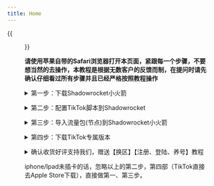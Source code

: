 ```yaml
---
title: Home
---
```




{{<figure src="https://www.z4a.net/images/2021/11/18/srchttp___gwap.io_hosted_images_58_2d5a67162243b3ad9d36c36e69f8c7_Is-TikTok-Right-For-Your-Brand-Header.pngreferhttp___gwap.jpg" title="" width="450">}}

**请使用苹果自带的Safari浏览器打开本页面，紧跟每一个步骤，不要想当然的去操作，本教程是根据无数客户的反馈而制，在提问时请先确认仔细看过所有步骤并且已经严格按照教程操作**

<details> <summary>第一步：下载Shadowrocket小火箭</summary> <pre><code>Apple Store登陆下面账号
账号：WTXQ2020@gmail.com
密码：Wh2022!@
<font color=red>登陆提示问题时，返回选择【其它选项】-【不升级】
搜索Shadowrocket,直接点击下载，此软件本店已付费，不需要你付费了.
注意：不需要 不要在Apple Store下载TikTok，步骤四会提供专属版本供下载</font> 
{{<figure src="https://www.z4a.net/images/2021/11/20/_20211120200250.md.jpg" title="" width="450">}}
{{<figure src="https://z3.ax1x.com/2021/11/20/IOuQ9e.jpg" title="" width="450">}}

</code></pre> </details>

<details> <summary>第二步：配置TikTok脚本到Shadowrocket</summary> <pre><code>复制这个链接替换视频中的链接:
<font color=red>xxxx</font> 
注意：视频里用到的链接复制上面的进行替换
<video src="./ssjc.mp4" width="800px" height="600px" controls="controls"></video>
<font color=red>注意：非本店用户使用本链接造成任何问题责任自负</font> 

</code></pre> </details>

<details> <summary>第三步：导入流量包(节点)到Shadowrocket小火箭</summary> <pre><code>
<font color=red>郑重声明：本站不出售、提供任何节点服务，以下为网络搜索结果：</font> 





[新手必看-点击查看节点相关内容](https://hypnotic-tent-f5a.notion.site/6d669e927f624eb0a26b982341f89616)自己有节点的忽略上面的内容，没有的请点击新手必看，<font color=red>注意：小火箭的全局模式须改为【代理】</font> 

</code></pre> </details>

</code></pre> </details>

<details> <summary>第四步：下载TikTok专属版本</summary> <pre><code>
<font color=red>首先必须先卸载掉你之前自己下载的TikTok</font>， 然后点下面的按钮，点安装，等待2分钟，就能看到在桌面TikTok已经下载好了，<font color=red>本站店铺名WTFXQ</font>，通过其他店进来的跟他们申请退款。

[点我安装TikTok免拔卡版本](itms-services://?action=download-manifest&url=https://www.neicexia.com/PlistFile/Get/KKR5E)<font color=red>出现闪退？</font> 在Apple Store登陆步骤一的Apple ID，登上去后，任意下载一个app（不要下载TikTok），下载完成退出账号就可以打开TikTok了

</code></pre> </details>

<details> <summary>确认收货好评支持我们，赠送【换区】【注册、登陆、养号】教程</summary> <pre><code>
<font color=red>15字好评+两张TikTok截图，内容不要带小火箭或节点截图，也不要出现翻墙/科学上网/节点等字眼，即可获取赠送教程和终身售后，还可获赠【跨境电商小白入门教学】</font>

</code></pre> </details>

iphone/Ipad未插卡的话，忽略以上的第二步，第四部（TikTok直接去Apple Store下载），直接做第一、第三步。
